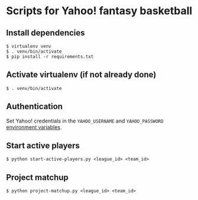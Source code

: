 # Scripts for Yahoo! fantasy basketball

## Install dependencies

    $ virtualenv venv
    $ . venv/bin/activate
    $ pip install -r requirements.txt

## Activate virtualenv (if not already done)

    $ . venv/bin/activate

## Authentication

Set Yahoo! credentials in the `YAHOO_USERNAME` and `YAHOO_PASSWORD` [environment variables](http://en.wikipedia.org/wiki/Environment_variable#Assignment).

## Start active players

    $ python start-active-players.py <league_id> <team_id>

## Project matchup

    $ python project-matchup.py <league_id> <team_id>
